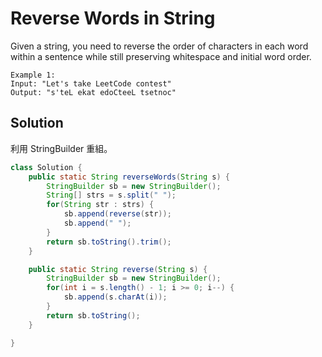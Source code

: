 # Reverse Words in String

Given a string, you need to reverse the order of characters in each word within a sentence while still preserving whitespace and initial word order.

```
Example 1:
Input: "Let's take LeetCode contest"
Output: "s'teL ekat edoCteeL tsetnoc"
```

## Solution

利用 StringBuilder 重組。

```java
class Solution {
    public static String reverseWords(String s) {
        StringBuilder sb = new StringBuilder();
        String[] strs = s.split(" ");
        for(String str : strs) {
            sb.append(reverse(str));
            sb.append(" ");
        }
        return sb.toString().trim();
    }

    public static String reverse(String s) {
        StringBuilder sb = new StringBuilder();
        for(int i = s.length() - 1; i >= 0; i--) {
            sb.append(s.charAt(i));
        }
        return sb.toString();
    }

}
```
